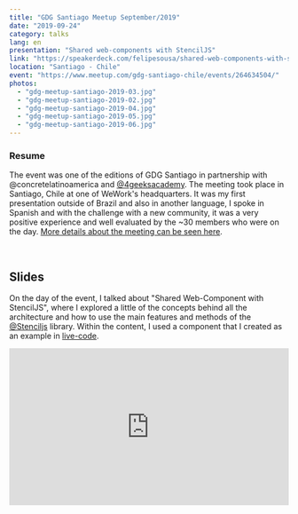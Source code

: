 ```yaml
---
title: "GDG Santiago Meetup September/2019"
date: "2019-09-24"
category: talks
lang: en
presentation: "Shared web-components with StencilJS"
link: "https://speakerdeck.com/felipesousa/shared-web-components-with-stenciljs"
location: "Santiago - Chile"
event: "https://www.meetup.com/gdg-santiago-chile/events/264634504/"
photos:
  - "gdg-meetup-santiago-2019-03.jpg"
  - "gdg-meetup-santiago-2019-02.jpg"
  - "gdg-meetup-santiago-2019-04.jpg"
  - "gdg-meetup-santiago-2019-05.jpg"
  - "gdg-meetup-santiago-2019-06.jpg"
---
```


### Resume

The event was one of the editions of GDG Santiago in partnership with @concretelatinoamerica and [@4geeksacademy](https://www.4geeksacademy.co/). The meeting took place in Santiago, Chile at one of WeWork's headquarters. It was my first presentation outside of Brazil and also in another language, I spoke in Spanish and with the challenge with a new community, it was a very positive experience and well evaluated by the ~30 members who were on the day. [More details about the meeting can be seen here](https://www.meetup.com/gdg-santiago-chile/events/264634504/).

<br />

## Slides

On the day of the event, I talked about "Shared Web-Component with StencilJS", where I explored a little of the concepts behind all the architecture and how to use the main features and methods of the [@Stenciljs](https://github.com/ionic-team/stencil) library. Within the content, I used a component that I created as an example in [live-code](https://github.com/felipesousa/stencil-movie-card).

<div style="left: 0; width: 100%; height: 0; position: relative; padding-bottom: 56.1972%;"><iframe src="https://speakerdeck.com/player/fc2c97556cc240f3a0d5c2431fac9f13" style="border: 0; top: 0; left: 0; width: 100%; height: 100%; position: absolute;" allowfullscreen scrolling="no" allow="encrypted-media"></iframe></div>
